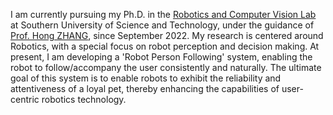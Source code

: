 I am currently pursuing my Ph.D. in the [Robotics and Computer Vision Lab](https://rcvlab.eee.sustech.edu.cn/) at Southern University of Science and Technology, under the guidance of [Prof. Hong ZHANG](https://scholar.google.com/citations?hl=en&user=J7UkpAIAAAAJ&view_op=list_works&sortby=pubdate), since September 2022. My research is centered around Robotics, with a special focus on robot perception and decision making. At present, I am developing a 'Robot Person Following' system, enabling the robot to follow/accompany the user consistently and naturally. The ultimate goal of this system is to enable robots to exhibit the reliability and attentiveness of a loyal pet, thereby enhancing the capabilities of user-centric robotics technology.